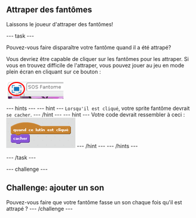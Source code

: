 ## Attraper des fantômes

Laissons le joueur d'attraper des fantômes!

\--- task \---

Pouvez-vous faire disparaître votre fantôme quand il a été attrapé?

Vous devriez être capable de cliquer sur les fantômes pour les attraper. Si vous en trouvez difficile de l'attraper, vous pouvez jouer au jeu en mode plein écran en cliquant sur ce bouton :

![screenshot](images/ghost-fullscreen.png)

\--- hints \--- \--- hint \--- `Lorsqu'il est cliqué`, votre sprite fantôme devrait `se cacher`. \--- /hint \--- \--- hint \--- Votre code devrait ressembler à ceci : ![screenshot](images/ghost-catch-code.png) \--- /hint \--- \--- /hints \---

\--- /task \---

\--- challenge \---

## Challenge: ajouter un son

Pouvez-vous faire que votre fantôme fasse un son chaque fois qu'il est attrapé ? \--- /challenge \---